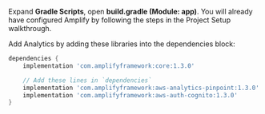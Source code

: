 Expand **Gradle Scripts**, open **build.gradle (Module: app)**. You will already have configured Amplify by following the steps in the Project Setup walkthrough.

Add Analytics by adding these libraries into the dependencies block:

```groovy
dependencies {
    implementation 'com.amplifyframework:core:1.3.0'

    // Add these lines in `dependencies`
    implementation 'com.amplifyframework:aws-analytics-pinpoint:1.3.0'
    implementation 'com.amplifyframework:aws-auth-cognito:1.3.0'
}
```
